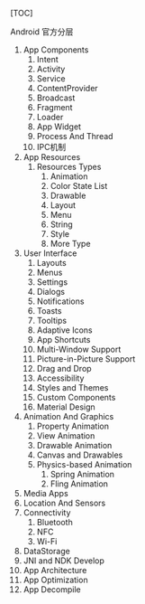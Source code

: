 [TOC]

Android 官方分层

1. App Components
    1. Intent
    2. Activity
    3. Service
    4. ContentProvider
    5. Broadcast
    6. Fragment
    7. Loader
    8. App Widget
    9. Process And Thread
    10. IPC机制
2. App Resources
    1. Resources Types
        1. Animation
        2. Color State List
        3. Drawable
        4. Layout
        5. Menu
        6. String
        7. Style
        8. More Type
3. User Interface
    1. Layouts
    2. Menus
    3. Settings
    4. Dialogs
    5. Notifications
    6. Toasts
    7. Tooltips
    8. Adaptive Icons 
    9. App Shortcuts
    10. Multi-Window Support
    11. Picture-in-Picture Support
    12. Drag and Drop
    13. Accessibility
    14. Styles and Themes
    15. Custom Components
    16. Material Design
4. Animation And Graphics
    1. Property Animation
    2. View Animation
    3. Drawable Animation
    4. Canvas and Drawables
    5. Physics-based Animation
        1. Spring Animation
        2. Fling Animation
5. Media Apps
6. Location And Sensors
7. Connectivity
    1. Bluetooth
    2. NFC
    3. Wi-Fi    
8. DataStorage
9. JNI and NDK Develop
10. App Architecture
11. App Optimization
12. App Decompile

